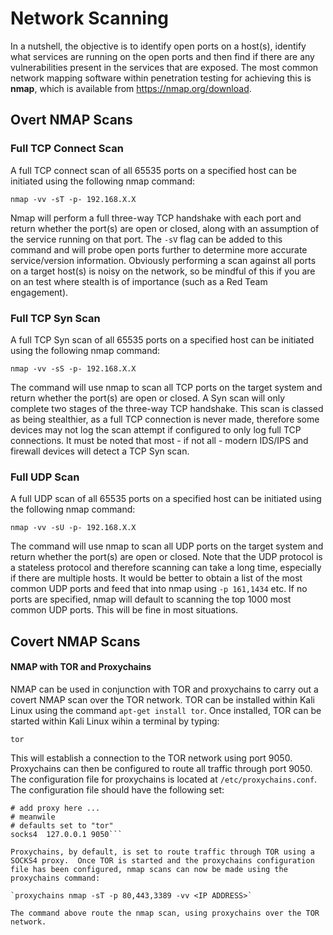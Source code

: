 # Network Scanning

In a nutshell, the objective is to identify open ports on a host(s), identify what services are running on the open ports and then find if there are any vulnerabilities present in the services that are exposed.  The most common network mapping software within penetration testing for achieving this is **nmap**, which is available from https://nmap.org/download.  

## Overt NMAP Scans

### Full TCP Connect Scan

A full TCP connect scan of all 65535 ports on a specified host can be initiated using the following nmap command:

`nmap -vv -sT -p- 192.168.X.X`

Nmap will perform a full three-way TCP handshake with each port and return whether the port(s) are open or closed, along with an assumption of the service running on that port.  The `-sV` flag can be added to this command and will probe open ports further to determine more accurate service/version information. Obviously performing a scan against all ports on a target host(s) is noisy on the network, so be mindful of this if you are on an test where stealth is of importance (such as a Red Team engagement).

### Full TCP Syn Scan
A full TCP Syn scan of all 65535 ports on a specified host can be initiated using the following nmap command:

`nmap -vv -sS -p- 192.168.X.X`

The command will use nmap to scan all TCP ports on the target system and return whether the port(s) are open or closed.  A Syn scan will only complete two stages of the three-way TCP handshake.  This scan is classed as being stealthier, as a full TCP connection is never made, therefore some devices may not log the scan attempt if configured to only log full TCP connections.  It must be noted that most - if not all - modern IDS/IPS and firewall devices will detect a TCP Syn scan. 

### Full UDP Scan

A full UDP scan of all 65535 ports on a specified host can be initiated using the following nmap command:

`nmap -vv -sU -p- 192.168.X.X`

The command will use nmap to scan all UDP ports on the target system and return whether the port(s) are open or closed.  Note that the UDP protocol is a stateless protocol and therefore scanning can take a long time, especially if there are multiple hosts.  It would be better to obtain a list of the most common UDP ports and feed that into nmap using `-p 161,1434` etc. If no ports are specified, nmap will default to scanning the top 1000 most common UDP ports.  This will be fine in most situations.

## Covert NMAP Scans

#### NMAP with TOR and Proxychains

NMAP can be used in conjunction with TOR and proxychains to carry out a covert NMAP scan over the TOR network.  TOR can be installed within Kali Linux using the command `apt-get install tor`.  Once installed, TOR can be started within Kali Linux wihin a terminal by typing:

`tor`

This will establish a connection to the TOR network using port 9050.  Proxychains can then be configured to route all traffic through port 9050.  The configuration file for proxychains is located at `/etc/proxychains.conf`.  The configuration file should have the following set:

```[ProxyList]
# add proxy here ...
# meanwile
# defaults set to "tor"
socks4  127.0.0.1 9050```

Proxychains, by default, is set to route traffic through TOR using a SOCKS4 proxy.  Once TOR is started and the proxychains configuration file has been configured, nmap scans can now be made using the proxychains command:

`proxychains nmap -sT -p 80,443,3389 -vv <IP ADDRESS>`

The command above route the nmap scan, using proxychains over the TOR network.
